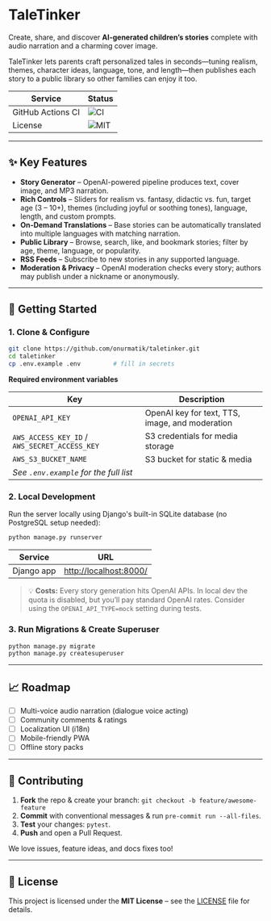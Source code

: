 # TaleTinker

Create, share, and discover **AI-generated children’s stories** complete with audio narration and a charming cover image.

TaleTinker lets parents craft personalized tales in seconds—tuning realism, themes, character ideas, language, tone, and length—then publishes each story to a public library so other families can enjoy it too.

| Service           | Status                                                                                               |
| ----------------- |------------------------------------------------------------------------------------------------------|
| GitHub Actions CI | ![CI](https://img.shields.io/github/actions/workflow/status/onurmatik/taletinker/ci.yml?branch=main) |
| License           | ![MIT](https://img.shields.io/badge/license-MIT-green)                                               |

---

## ✨ Key Features

* **Story Generator** – OpenAI-powered pipeline produces text, cover image, and MP3 narration.
* **Rich Controls** – Sliders for realism vs. fantasy, didactic vs. fun, target age (3 – 10+), themes (including joyful or soothing tones), language, length, and custom prompts.
* **On‑Demand Translations** – Base stories can be automatically translated into multiple languages with matching narration.
* **Public Library** – Browse, search, like, and bookmark stories; filter by age, theme, language, or popularity.
* **RSS Feeds** – Subscribe to new stories in any supported language.
* **Moderation & Privacy** – OpenAI moderation checks every story; authors may publish under a nickname or anonymously.

---

## 🚀 Getting Started

### 1. Clone & Configure

```bash
git clone https://github.com/onurmatik/taletinker.git
cd taletinker
cp .env.example .env         # fill in secrets
```

**Required environment variables**

| Key                                           | Description                                     |
| --------------------------------------------- | ----------------------------------------------- |
| `OPENAI_API_KEY`                              | OpenAI key for text, TTS, image, and moderation |
| `AWS_ACCESS_KEY_ID` / `AWS_SECRET_ACCESS_KEY` | S3 credentials for media storage                |
| `AWS_S3_BUCKET_NAME`                          | S3 bucket for static & media                    |
| *See `.env.example` for the full list*        |                                                 |

### 2. Local Development

Run the server locally using Django's built-in SQLite database (no PostgreSQL setup needed):

```bash
python manage.py runserver
```

| Service    | URL |
| ---------- | ------------------------------------------- |
| Django app | [http://localhost:8000/](http://localhost:8000/) |


> 💡 **Costs:** Every story generation hits OpenAI APIs. In local dev the quota is disabled, but you’ll pay standard OpenAI rates. Consider using the `OPENAI_API_TYPE=mock` setting during tests.

### 3. Run Migrations & Create Superuser

```bash
python manage.py migrate
python manage.py createsuperuser
```

---

## 📈 Roadmap

* [ ] Multi-voice audio narration (dialogue voice acting)
* [ ] Community comments & ratings
* [ ] Localization UI (i18n)
* [ ] Mobile-friendly PWA
* [ ] Offline story packs

---

## 🤝 Contributing

1. **Fork** the repo & create your branch: `git checkout -b feature/awesome-feature`
2. **Commit** with conventional messages & run `pre-commit run --all-files`.
3. **Test** your changes: `pytest`.
4. **Push** and open a Pull Request.

We love issues, feature ideas, and docs fixes too!

---

## 🪪 License

This project is licensed under the **MIT License** – see the [LICENSE](./LICENSE) file for details.
